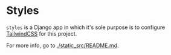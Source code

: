 # Styles

`styles` is a Django app in which it's sole purpose is to configure [TailwindCSS](https://tailwindcss.com/docs) for this project.

For more info, go to [./static_src/README.md](./static_src/README.md).
